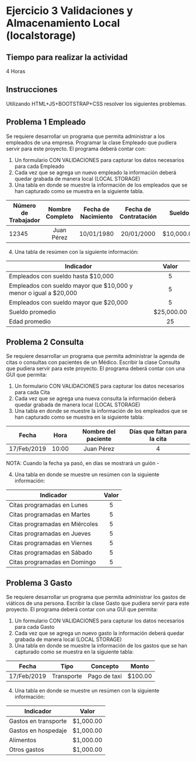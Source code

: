 # Ejercicio 3 Validaciones y Almacenamiento Local (localstorage)

## Tiempo para realizar la actividad

4 Horas

## Instrucciones

Utilizando HTML+JS+BOOTSTRAP+CSS resolver los siguientes problemas.

## Problema 1 Empleado

Se requiere desarrollar un programa que permita administrar a los empleados de una empresa. Programar la clase Empleado que pudiera servir para este proyecto. El programa deberá contar con:

1. Un formulario CON VALIDACIONES para capturar los datos necesarios para cada Empleado
2. Cada vez que se agrega un nuevo empleado la información deberá quedar grabada de manera local (LOCAL STORAGE)
3. Una tabla en donde se muestre la información de los empleados que se han capturado como se muestra en la siguiente tabla.

| Número de Trabajador | Nombre Completo | Fecha de Nacimiento | Fecha de Contratación |   Sueldo    | Edad | Antiguedad |
| -------------------- | :-------------: | :-----------------: | :-------------------: | :---------: | :--: | :--------: |
| 12345                |   Juan Pérez    |     10/01/1980      |      20/01/2000       | \$10,000.00 |  39  |     19     |

4. Una tabla de resúmen con la siguiente información:

| Indicador                                                        |    Valor    |
| ---------------------------------------------------------------- | :---------: |
| Empleados con sueldo hasta \$10,000                              |      5      |
| Empleados con sueldo mayor que $10,000 y menor o igual a $20,000 |      5      |
| Empleados con sueldo mayor que \$20,000                          |      5      |
| Sueldo promedio                                                  | \$25,000.00 |
| Edad promedio                                                    |     25      |

## Problema 2 Consulta

Se requiere desarrollar un programa que permita administrar la agenda de citas o consultas con pacientes de un Médico. Escribir la clase Consulta que pudiera servir para este proyecto. El programa deberá contar con una GUI que permita:

1. Un formulario CON VALIDACIONES para capturar los datos necesarios para cada Cita
2. Cada vez que se agrega una nueva consulta la información deberá quedar grabada de manera local (LOCAL STORAGE)
3. Una tabla en donde se muestre la información de los empleados que se han capturado como se muestra en la siguiente tabla:

| Fecha       | Hora  | Nombre del paciente | Días que faltan para la cita |
| ----------- | :---: | :-----------------: | :--------------------------: |
| 17/Feb/2019 | 10:00 |     Juan Pérez      |              4               |

NOTA: Cuando la fecha ya pasó, en días se mostrará un guión -

4. Una tabla en donde se muestre un resúmen con la siguiente información:

| Indicador                      | Valor |
| ------------------------------ | :---: |
| Citas programadas en Lunes     |   5   |
| Citas programadas en Martes    |   5   |
| Citas programadas en Miércoles |   5   |
| Citas programadas en Jueves    |   5   |
| Citas programadas en Viernes   |   5   |
| Citas programadas en Sábado    |   5   |
| Citas programadas en Domingo   |   5   |

## Problema 3 Gasto

Se requiere desarrollar un programa que permita administrar los gastos de viáticos de una persona. Escribir la clase Gasto que pudiera servir para este proyecto. El programa deberá contar con una GUI que permita:

1. Un formulario CON VALIDACIONES para capturar los datos necesarios para cada Gasto
2. Cada vez que se agrega un nuevo gasto la información deberá quedar grabada de manera local (LOCAL STORAGE)
3. Una tabla en donde se muestre la información de los gastos que se han capturado como se muestra en la siguiente tabla:

| Fecha       |    Tipo    |   Concepto   |  Monto   |
| ----------- | :--------: | :----------: | :------: |
| 17/Feb/2019 | Transporte | Pago de taxi | \$100.00 |

4. Una tabla en donde se muestre un resúmen con la siguiente información:

| Indicador            |   Valor    |
| -------------------- | :--------: |
| Gastos en transporte | \$1,000.00 |
| Gastos en hospedaje  | \$1,000.00 |
| Alimentos            | \$1,000.00 |
| Otros gastos         | \$1,000.00 |
